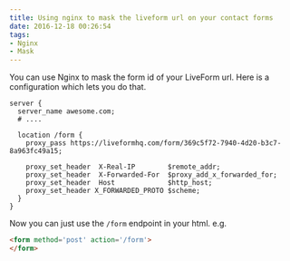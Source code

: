 ```yaml
---
title: Using nginx to mask the liveform url on your contact forms
date: 2016-12-18 00:26:54
tags:
- Nginx
- Mask
---
```


You can use Nginx to mask the form id of your LiveForm url. Here is a configuration which lets you do that.


```
server {
  server_name awesome.com;
  # ....

  location /form {
    proxy_pass https://liveformhq.com/form/369c5f72-7940-4d20-b3c7-8a963fc49a15;

    proxy_set_header  X-Real-IP        $remote_addr;
    proxy_set_header  X-Forwarded-For  $proxy_add_x_forwarded_for;
    proxy_set_header  Host             $http_host;
    proxy_set_header X_FORWARDED_PROTO $scheme;
  }
}
```

Now you can just use the `/form` endpoint in your html. e.g.

```html
<form method='post' action='/form'>
</form>
```


